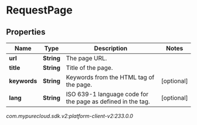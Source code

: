 # RequestPage


## Properties

| Name | Type | Description | Notes |
| ------------ | ------------- | ------------- | ------------- |
| **url** | **String** | The page URL. |  |
| **title** | **String** | Title of the page. |  |
| **keywords** | **String** | Keywords from the HTML <meta> tag of the page. |  [optional] |
| **lang** | **String** | ISO 639-1 language code for the page as defined in the <html> tag. |  [optional] |




_com.mypurecloud.sdk.v2:platform-client-v2:233.0.0_

